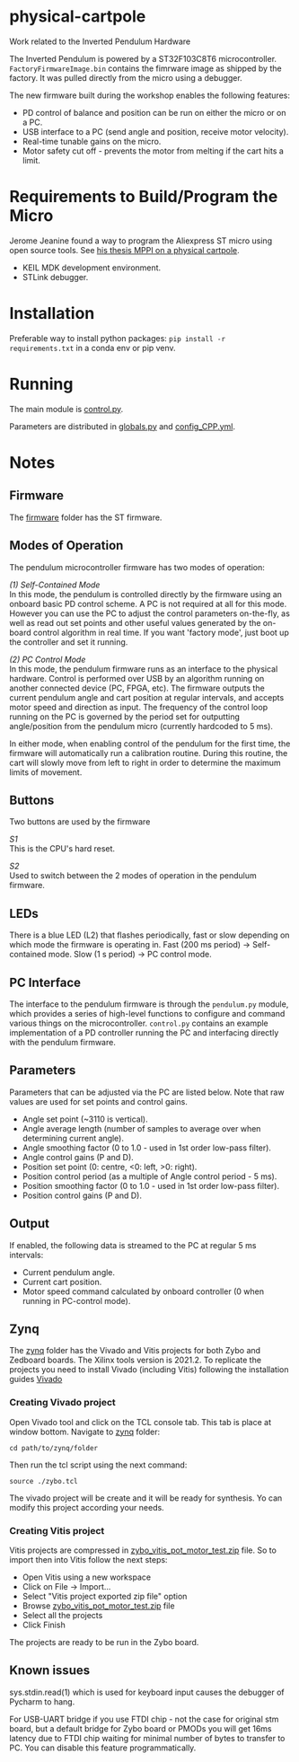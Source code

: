# physical-cartpole
Work related to the Inverted Pendulum Hardware

The Inverted Pendulum is powered by a ST32F103C8T6 microcontroller. `FactoryFirmwareImage.bin` contains the fimrware image as shipped by the factory. It was pulled directly from the micro using a debugger.

The new firmware built during the workshop enables the following features:
* PD control of balance and position can be run on either the micro or on a PC.
* USB interface to a PC (send angle and position, receive motor velocity).
* Real-time tunable gains on the micro.
* Motor safety cut off - prevents the motor from melting if the cart hits a limit.

# Requirements to Build/Program the Micro
Jerome Jeanine found a way to program the Aliexpress ST micro using open source tools. See [his thesis MPPI on a physical cartpole](https://drive.google.com/file/d/1nSxp6x9yCe-Xci26lOERq7qKkFW_sD_q/view?usp=sharing). 


* KEIL MDK development environment.
* STLink debugger.

# Installation

Preferable way to install python packages:
`pip install -r requirements.txt` in a conda env or pip venv.

# Running
The main module is [control.py](Driver/control.py).

Parameters are distributed in [globals.py](Driver/globals.py) and [config_CPP.yml](Drivers/config_CPP.yml).

# Notes

## Firmware
The [firmware](Firmware) folder has the ST firmware.

## Modes of Operation

The pendulum microcontroller firmware has two modes of operation:

_(1) Self-Contained Mode_  
In this mode, the pendulum is controlled directly by the firmware using an onboard basic PD control scheme. A PC is not required at all for this mode. However you can use the PC to adjust the control parameters on-the-fly, as well as read out set points and other useful values generated by the on-board control algorithm in real time. If you want 'factory mode', just boot up the controller and set it running.

_(2) PC Control Mode_  
In this mode, the pendulum firmware runs as an interface to the physical hardware. Control is performed over USB by an algorithm running on another connected device (PC, FPGA, etc). The firmware outputs the current pendulum angle and cart position at regular intervals, and accepts motor speed and direction as input. The frequency of the control loop running on the PC is governed by the period set for outputting angle/position from the pendulum micro (currently hardcoded to 5 ms).

In either mode, when enabling control of the pendulum for the first time, the firmware will automatically run a calibration routine. During this routine, the cart will slowly move from left to right in order to determine the maximum limits of movement.

## Buttons

Two buttons are used by the firmware

_S1_  
This is the CPU's hard reset.

_S2_  
Used to switch between the 2 modes of operation in the pendulum firmware.

## LEDs

There is a blue LED (L2) that flashes periodically, fast or slow depending on which mode the firmware is operating in. Fast (200 ms period) -> Self-contained mode. Slow (1 s period) -> PC control mode.

## PC Interface

The interface to the pendulum firmware is through the `pendulum.py` module, which provides a series of high-level functions to configure and command various things on the microcontroller. `control.py` contains an example implementation of a PD controller running the PC and interfacing directly with the pendulum firmware.

## Parameters

Parameters that can be adjusted via the PC are listed below. Note that raw values are used for set points and control gains.
* Angle set point (~3110 is vertical).
* Angle average length (number of samples to average over when determining current angle).
* Angle smoothing factor (0 to 1.0 - used in 1st order low-pass filter).
* Angle control gains (P and D).
* Position set point (0: centre, <0: left, >0: right).
* Position control period (as a multiple of Angle control period - 5 ms).
* Position smoothing factor (0 to 1.0 - used in 1st order low-pass filter).
* Position control gains (P and D).

## Output

If enabled, the following data is streamed to the PC at regular 5 ms intervals:
* Current pendulum angle.
* Current cart position.
* Motor speed command calculated by onboard controller (0 when running in PC-control mode).

<!---## Zynq
The [zynq](zynq) folder has the Vivado and Petalinux project for the Minized zynq board. The Xilinx tools version is 2021.2. To replicate the projects you need to install both tools following the installation guides [Vivado](https://www.google.com/url?sa=t&rct=j&q=&esrc=s&source=web&cd=&cad=rja&uact=8&ved=2ahUKEwiTo8K28Lf-AhUxXaQEHfyKDOMQFnoECAMQAQ&url=https%3A%2F%2Fdocs.xilinx.com%2Fr%2F2021.2-English%2Fug973-vivado-release-notes-install-license%2FDownload-and-Installation&usg=AOvVaw3DnvsfdstplLh6SIkN30Gq) and [Petalinux](https://www.google.com/url?sa=t&rct=j&q=&esrc=s&source=web&cd=&cad=rja&uact=8&ved=2ahUKEwjq55rD8Lf-AhXmUqQEHbBYCGYQFnoECAgQAQ&url=https%3A%2F%2Fdocs.xilinx.com%2Fr%2F2021.2-English%2Fug1144-petalinux-tools-reference-guide%2FInstalling-the-PetaLinux-Tool&usg=AOvVaw2rKoUMzp-5K6sm-C3m291-)

### Deploying the bsp file
To decompress the bsp file and get the Petalinux and Vivado project, run the next commands under [zynq](zynq) folder:
```console
source /path/to/petalinux/install/folder/settings.sh
petalinux-create -t project -s minized_sbc_base_2021_1.bsp
```
A new folder will be create with the petalinux project where you can find the Vivado project under the hardware folder.

### Apps cross-compilation
Minized zynq PS (Processing System) is a ARM based architecture, so we need to cross-compile the application to be deployed in the ARM cores os the Zynq. A [makefile](zynq/apps/makefile) template is ready in the [apps](zynq/apps/) folder to be modified according our app requierements.
* <u>Cross-compiler installation</u>
```console
sudo apt-get install g++-8-arm-linux-gnueabihf
```
* <u>Compile the user app</u>
    - Create a folder for the new app and copy the makefile template and all app source file.
    - Modify the makefile template according to the app requirements.
    - Run the following command in the new app folder.
    ```console
    make
    ```-->
## Zynq
The [zynq](zynq) folder has the Vivado and Vitis projects for both Zybo and Zedboard boards. The Xilinx tools version is 2021.2. To replicate the projects you need to install Vivado (including Vitis) following the installation guides [Vivado](https://www.google.com/url?sa=t&rct=j&q=&esrc=s&source=web&cd=&cad=rja&uact=8&ved=2ahUKEwiTo8K28Lf-AhUxXaQEHfyKDOMQFnoECAMQAQ&url=https%3A%2F%2Fdocs.xilinx.com%2Fr%2F2021.2-English%2Fug973-vivado-release-notes-install-license%2FDownload-and-Installation&usg=AOvVaw3DnvsfdstplLh6SIkN30Gq)

### Creating Vivado project
Open Vivado tool and click on the TCL console tab. This tab is place at window bottom. Navigate to [zynq](zynq) folder:
```console
cd path/to/zynq/folder
```

Then run the tcl script using the next command:
```console
source ./zybo.tcl
```
The vivado project will be create and it will be ready for synthesis. Yo can modify this project according your needs.

### Creating Vitis project
Vitis projects are compressed in [zybo_vitis_pot_motor_test.zip](zynq/zybo_vitis_pot_motor_test.zip) file. So to import then into Vitis follow the next steps:
- Open Vitis using a new workspace
- Click on File -> Import...
- Select "Vitis project exported zip file" option
- Browse [zybo_vitis_pot_motor_test.zip](zynq/zybo_vitis_pot_motor_test.zip) file
- Select all the projects
- Click Finish

The projects are ready to be run in the Zybo board.


## Known issues

sys.stdin.read(1) which is used for keyboard input causes the debugger of Pycharm to hang.

For USB-UART bridge if you use FTDI chip - not the case for original stm board, but a default bridge for Zybo board or PMODs
you will get 16ms latency due to FTDI chip waiting for minimal number of bytes to transfer to PC. You can disable this feature programmatically.